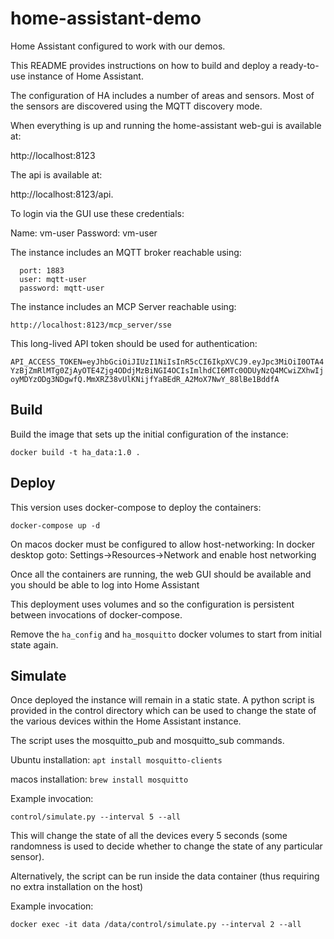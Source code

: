 # home-assistant-demo

Home Assistant configured to work with our demos.

This README provides instructions on how to build and deploy a ready-to-use instance of Home Assistant.

The configuration of HA includes a number of areas and sensors. Most of the sensors are discovered using the MQTT discovery mode.

When everything is up and running the home-assistant web-gui is available at:  

http://localhost:8123

The api is available at:

http://localhost:8123/api.

To login via the GUI use these credentials:

Name: vm-user
Password: vm-user

The instance includes an MQTT broker reachable using:
```
  port: 1883
  user: mqtt-user
  password: mqtt-user    
```
The instance includes an MCP Server reachable using: 

```http://localhost:8123/mcp_server/sse```

This long-lived API token should be used for authentication:

```API_ACCESS_TOKEN=eyJhbGciOiJIUzI1NiIsInR5cCI6IkpXVCJ9.eyJpc3MiOiI0OTA4YzBjZmRlMTg0ZjAyOTE4Zjg4ODdjMzBiNGI4OCIsImlhdCI6MTc0ODUyNzQ4MCwiZXhwIjoyMDYzODg3NDgwfQ.MmXRZ38vUlKNijfYaBEdR_A2MoX7NwY_88lBe1BddfA```

## Build

Build the image that sets up the initial configuration of the instance:

`docker build -t ha_data:1.0 .`

## Deploy

This version uses docker-compose to deploy the containers:

`docker-compose up -d`

On macos docker must be configured to allow host-networking: 
In docker desktop goto: Settings->Resources->Network and enable host networking

Once all the containers are running, the web GUI should be available and you should be able to log into Home Assistant

This deployment uses volumes and so the configuration is persistent between invocations of docker-compose. 

Remove the `ha_config` and `ha_mosquitto` docker volumes to start from initial state again.


## Simulate

Once deployed the instance will remain in a static state. A python script is provided in the control directory which can be used to change the state of the various devices within the Home Assistant instance. 

The script uses the mosquitto_pub and mosquitto_sub commands.

Ubuntu installation:
``apt install mosquitto-clients``

macos installation:
``brew install mosquitto``

Example invocation:

`control/simulate.py --interval 5 --all`

This will change the state of all the devices every 5 seconds (some randomness is used to decide whether to change the state of any particular sensor).

Alternatively, the script can be run inside the data container (thus requiring no extra installation on the host)

Example invocation:

``docker exec -it data /data/control/simulate.py --interval 2 --all``





